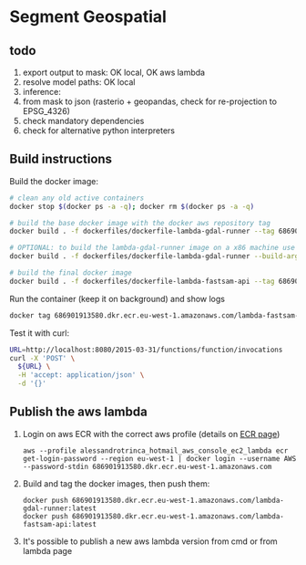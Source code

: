 # Segment Geospatial

## todo

1. export output to mask: OK local, OK aws lambda
2. resolve model paths: OK local
3. inference: 
4. from mask to json (rasterio + geopandas, check for re-projection to EPSG_4326)
5. check mandatory dependencies
6. check for alternative python interpreters

## Build instructions

Build the docker image:

```bash
# clean any old active containers
docker stop $(docker ps -a -q); docker rm $(docker ps -a -q)

# build the base docker image with the docker aws repository tag
docker build . -f dockerfiles/dockerfile-lambda-gdal-runner --tag 686901913580.dkr.ecr.eu-west-1.amazonaws.com/lambda-gdal-runner

# OPTIONAL: to build the lambda-gdal-runner image on a x86 machine use the build arg `RIE="https://github.com/aws/aws-lambda-runtime-interface-emulator/releases/latest/download/aws-lambda-rie"`:
docker build . -f dockerfiles/dockerfile-lambda-gdal-runner --build-arg RIE="https://github.com/aws/aws-lambda-runtime-interface-emulator/releases/latest/download/aws-lambda-rie" --tag 686901913580.dkr.ecr.eu-west-1.amazonaws.com/lambda-gdal-runner --progress=plain

# build the final docker image
docker build . -f dockerfiles/dockerfile-lambda-fastsam-api --tag 686901913580.dkr.ecr.eu-west-1.amazonaws.com/lambda-fastsam-api
```

Run the container (keep it on background) and show logs

```bash
docker tag 686901913580.dkr.ecr.eu-west-1.amazonaws.com/lambda-fastsam-api:latest lambda-fastsam-api;docker run  -d --name lambda-fastsam-api -p 8080:8080 lambda-fastsam-api; docker logs -f lambda-fastsam-api
```

Test it with curl:

```bash
URL=http://localhost:8080/2015-03-31/functions/function/invocations
curl -X 'POST' \
  ${URL} \
  -H 'accept: application/json' \
  -d '{}'
```

## Publish the aws lambda
1. Login on aws ECR with the correct aws profile (details on [ECR page](https://eu-west-1.console.aws.amazon.com/ecr/repositories/private/686901913580/surferdtm-prediction-api?region=eu-west-1))
    ```
    aws --profile alessandrotrinca_hotmail_aws_console_ec2_lambda ecr get-login-password --region eu-west-1 | docker login --username AWS --password-stdin 686901913580.dkr.ecr.eu-west-1.amazonaws.com
    ```
2. Build and tag the docker images, then push them:
    ```
    docker push 686901913580.dkr.ecr.eu-west-1.amazonaws.com/lambda-gdal-runner:latest
    docker push 686901913580.dkr.ecr.eu-west-1.amazonaws.com/lambda-fastsam-api:latest
    ```
3. It's possible to publish a new aws lambda version from cmd or from lambda page